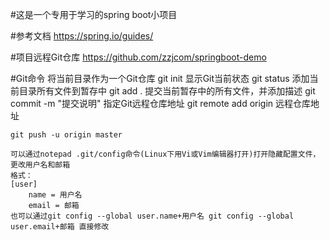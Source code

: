 #这是一个专用于学习的spring boot小项目

#参考文档
https://spring.io/guides/

#项目远程Git仓库
https://github.com/zzjcom/springboot-demo

#Git命令
    将当前目录作为一个Git仓库
    git init
    显示Git当前状态
    git status
    添加当前目录所有文件到暂存中
    git add .
    提交当前暂存中的所有文件，并添加描述
    git commit -m "提交说明"
    指定Git远程仓库地址
    git remote add origin 远程仓库地址
    
    git push -u origin master
    
    可以通过notepad .git/config命令(Linux下用Vi或Vim编辑器打开)打开隐藏配置文件，更改用户名和邮箱
    格式：
    [user]
        name = 用户名
        email = 邮箱
    也可以通过git config --global user.name+用户名 git config --global user.email+邮箱 直接修改